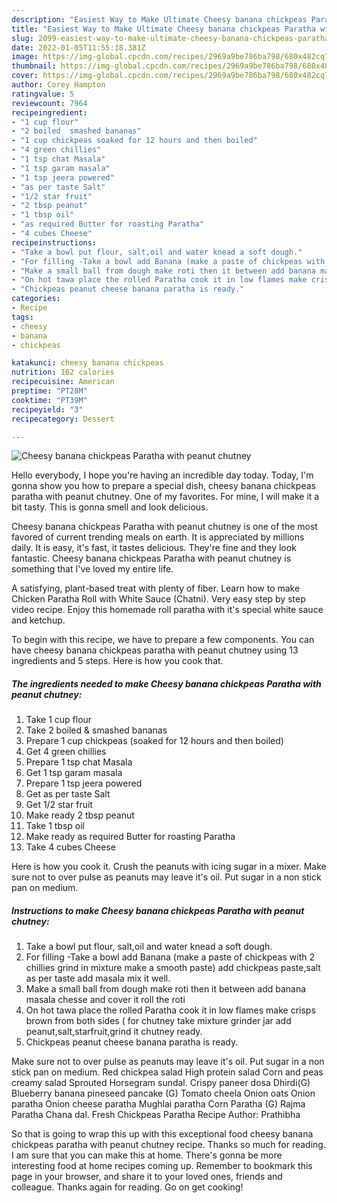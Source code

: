 ```yaml
---
description: "Easiest Way to Make Ultimate Cheesy banana chickpeas Paratha with peanut chutney"
title: "Easiest Way to Make Ultimate Cheesy banana chickpeas Paratha with peanut chutney"
slug: 2099-easiest-way-to-make-ultimate-cheesy-banana-chickpeas-paratha-with-peanut-chutney
date: 2022-01-05T11:55:18.381Z
image: https://img-global.cpcdn.com/recipes/2969a9be786ba798/680x482cq70/cheesy-banana-chickpeas-paratha-with-peanut-chutney-recipe-main-photo.jpg
thumbnail: https://img-global.cpcdn.com/recipes/2969a9be786ba798/680x482cq70/cheesy-banana-chickpeas-paratha-with-peanut-chutney-recipe-main-photo.jpg
cover: https://img-global.cpcdn.com/recipes/2969a9be786ba798/680x482cq70/cheesy-banana-chickpeas-paratha-with-peanut-chutney-recipe-main-photo.jpg
author: Corey Hampton
ratingvalue: 5
reviewcount: 7964
recipeingredient:
- "1 cup flour"
- "2 boiled  smashed bananas"
- "1 cup chickpeas soaked for 12 hours and then boiled"
- "4 green chillies"
- "1 tsp chat Masala"
- "1 tsp garam masala"
- "1 tsp jeera powered"
- "as per taste Salt"
- "1/2 star fruit"
- "2 tbsp peanut"
- "1 tbsp oil"
- "as required Butter for roasting Paratha"
- "4 cubes Cheese"
recipeinstructions:
- "Take a bowl put flour, salt,oil and water knead a soft dough."
- "For filling -Take a bowl add Banana (make a paste of chickpeas with 2 chillies grind in mixture make a smooth paste) add chickpeas paste,salt as per taste add masala mix it well."
- "Make a small ball from dough make roti then it between add banana masala chesse and cover it roll the roti"
- "On hot tawa place the rolled Paratha cook it in low flames make crisps brown from both sides ( for chutney take mixture grinder jar add peanut,salt,starfruit,grind it chutney ready."
- "Chickpeas peanut cheese banana paratha is ready."
categories:
- Recipe
tags:
- cheesy
- banana
- chickpeas

katakunci: cheesy banana chickpeas 
nutrition: 162 calories
recipecuisine: American
preptime: "PT28M"
cooktime: "PT39M"
recipeyield: "3"
recipecategory: Dessert

---
```



![Cheesy banana chickpeas Paratha with peanut chutney](https://img-global.cpcdn.com/recipes/2969a9be786ba798/680x482cq70/cheesy-banana-chickpeas-paratha-with-peanut-chutney-recipe-main-photo.jpg)

Hello everybody, I hope you're having an incredible day today. Today, I'm gonna show you how to prepare a special dish, cheesy banana chickpeas paratha with peanut chutney. One of my favorites. For mine, I will make it a bit tasty. This is gonna smell and look delicious.

Cheesy banana chickpeas Paratha with peanut chutney is one of the most favored of current trending meals on earth. It is appreciated by millions daily. It is easy, it's fast, it tastes delicious. They're fine and they look fantastic. Cheesy banana chickpeas Paratha with peanut chutney is something that I've loved my entire life.

A satisfying, plant-based treat with plenty of fiber. Learn how to make Chicken Paratha Roll with White Sauce (Chatni). Very easy step by step video recipe. Enjoy this homemade roll paratha with it's special white sauce and ketchup.


To begin with this recipe, we have to prepare a few components. You can have cheesy banana chickpeas paratha with peanut chutney using 13 ingredients and 5 steps. Here is how you cook that.

<!--inarticleads1-->

##### The ingredients needed to make Cheesy banana chickpeas Paratha with peanut chutney:

1. Take 1 cup flour
1. Take 2 boiled & smashed bananas
1. Prepare 1 cup chickpeas (soaked for 12 hours and then boiled)
1. Get 4 green chillies
1. Prepare 1 tsp chat Masala
1. Get 1 tsp garam masala
1. Prepare 1 tsp jeera powered
1. Get as per taste Salt
1. Get 1/2 star fruit
1. Make ready 2 tbsp peanut
1. Take 1 tbsp oil
1. Make ready as required Butter for roasting Paratha
1. Take 4 cubes Cheese


Here is how you cook it. Crush the peanuts with icing sugar in a mixer. Make sure not to over pulse as peanuts may leave it's oil. Put sugar in a non stick pan on medium. 

<!--inarticleads2-->

##### Instructions to make Cheesy banana chickpeas Paratha with peanut chutney:

1. Take a bowl put flour, salt,oil and water knead a soft dough.
1. For filling -Take a bowl add Banana (make a paste of chickpeas with 2 chillies grind in mixture make a smooth paste) add chickpeas paste,salt as per taste add masala mix it well.
1. Make a small ball from dough make roti then it between add banana masala chesse and cover it roll the roti
1. On hot tawa place the rolled Paratha cook it in low flames make crisps brown from both sides ( for chutney take mixture grinder jar add peanut,salt,starfruit,grind it chutney ready.
1. Chickpeas peanut cheese banana paratha is ready.


Make sure not to over pulse as peanuts may leave it's oil. Put sugar in a non stick pan on medium. Red chickpea salad High protein salad Corn and peas creamy salad Sprouted Horsegram sundal. Crispy paneer dosa Dhirdi(G) Blueberry banana pineseed pancake (G) Tomato cheela Onion oats Onion paratha Onion cheese paratha Mughlai paratha Corn Paratha (G) Rajma Paratha Chana dal. Fresh Chickpeas Paratha Recipe Author: Prathibha 

So that is going to wrap this up with this exceptional food cheesy banana chickpeas paratha with peanut chutney recipe. Thanks so much for reading. I am sure that you can make this at home. There's gonna be more interesting food at home recipes coming up. Remember to bookmark this page in your browser, and share it to your loved ones, friends and colleague. Thanks again for reading. Go on get cooking!
